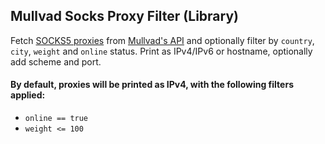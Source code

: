 ## Mullvad Socks Proxy Filter (Library)

Fetch [SOCKS5 proxies](https://mullvad.net/en/help/socks5-proxy/) from [Mullvad's API](https://api-relays.mullvad.net/network/v1-beta1/socks-proxies) and optionally filter by `country`, `city`, `weight` and `online` status. Print as IPv4/IPv6 or hostname, optionally add scheme and port.

#### By default, proxies will be printed as IPv4, with the following filters applied:
- `online == true`
- `weight <= 100`